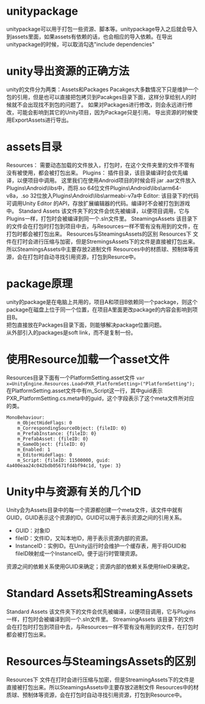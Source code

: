 # unitypackage
unitypackage可以用于打包一些资源、脚本等。unitypackage导入之后就会导入到assets里面，如果assets有依赖的话，也会相应的导入依赖。在导出unitypackage的时候，可以取消勾选"include dependencies"

# unity导出资源的正确方法
unity的文件分为两类：Assets和Packages
Pacakges大多数情况下只是维护一个包的引用，但是也可以直接把包拷贝到Pacakges目录下面，这样分享给别人的时候就不会出现找不到包的问题了。
如果对Packages进行修改，则会永远进行修改，可能会影响到其它的Unity项目，因为Package只是引用。
导出资源的时候使用ExportAssets进行导出。

# assets目录
Resources：
需要动态加载的文件放入，打包时，在这个文件夹里的文件不管有没有被使用，都会被打包出来。
Plugins：
插件目录，该目录编译时会优先编译，以便项目中调用。
这里我们在使用Android项目的时候会将.jar .aar文件放入Plugins\Android\libs中，而将.so 64位文件Plugins\Android\libs\arm64-v8a，.so 32位放入Plugins\Android\libs\armeabi-v7a中
Editor:
该目录下的代码可调用Unity Editor 的API，存放扩展编辑器的代码。编译时不会被打包到游戏中。
Standard Assets
该文件夹下的文件会优先被编译，以便项目调用，它与Plugins一样，打包时会被编译到同一个.sln文件里。
SteamingsAssets
该目录下的文件会在打包时打包到项目中去，与Resources一样不管有没有用到的文件，在打包时都会被打包出来。
Resources与SteamingsAssets的区别
Resources下 文件在打时会进行压缩与加密，但是StremingsAssets下的文件是直接被打包出来。所以SteamingsAssets中主要存放2进制文件
Resources中的材质球、预制体等资源，会在打包时自动寻找引用资源，打包到Resurce中。

# package原理
unity的package是在电脑上共用的，项目A和项目B依赖同一个package，则这个package在磁盘上位于同一个位置，在项目A里面更改package的内容会影响到项目B。  
把包直接放在Packages目录下面，则能够解决package位置问题。  
从外部引入的packages是soft link，而不是复制一份。 

# 使用Resource加载一个asset文件
Resources目录下面有一个PlatformSetting.asset文件
`var x=UnityEngine.Resources.Load<PXR_PlatformSetting>("PlatformSetting");`
在PlatformSetting.asset文件中有m_Script这一行，其中guid表示PXR_PlatformSetting.cs.meta中的guid，这个字段表示了这个meta文件所对应的类。  
```
MonoBehaviour:
    m_ObjectHideFlags: 0
    m_CorrespondingSourceObject: {fileID: 0}
    m_PrefabInstance: {fileID: 0}
    m_PrefabAsset: {fileID: 0}
    m_GameObject: {fileID: 0}
    m_Enabled: 1
    m_EditorHideFlags: 0
    m_Script: {fileID: 11500000, guid: 4a400eaa24c042bdb05671fd4bf94c1d, type: 3}
```

# Unity中与资源有关的几个ID
Unity会为Assets目录中的每一个资源都创建一个meta文件，该文件中就有GUID，GUID表示这个资源的ID。GUID可以用于表示资源之间的引用关系。  
* GUID：对象ID
* fileID：文件ID，又叫本地ID，用于表示资源内部的资源。
* InstanceID：实例ID。在Unity运行时会维护一个缓存表，用于将GUID和fileID映射成一个InstanceID。便于运行时管理资源。  

资源之间的依赖关系使用GUID来确定；资源内部的依赖关系使用fileID来确定。  

# Standard Assets和StreamingAssets
Standard Assets
该文件夹下的文件会优先被编译，以便项目调用，它与Plugins一样，打包时会被编译到同一个.sln文件里。
StreamingAssets
该目录下的文件会在打包时打包到项目中去，与Resources一样不管有没有用到的文件，在打包时都会被打包出来。

# Resources与SteamingsAssets的区别
Resources下 文件在打时会进行压缩与加密，但是StreamingAssets下的文件是直接被打包出来。所以SteamingsAssets中主要存放2进制文件
Resources中的材质球、预制体等资源，会在打包时自动寻找引用资源，打包到Resource中。  